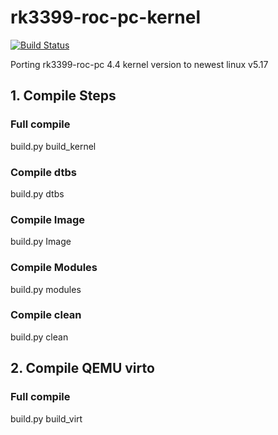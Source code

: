 # rk3399-roc-pc-kernel 

[![Build Status](https://github.com/Robin329/rk3399-roc-pc/actions/workflows/master.yml/badge.svg)](https://github.com/Robin329/rk3399-roc-pc/actions/workflows/master.yml)

Porting rk3399-roc-pc 4.4 kernel version to newest linux v5.17

## 1. Compile Steps

### Full compile
build.py build_kernel

### Compile dtbs
build.py dtbs

### Compile Image
build.py Image

### Compile Modules
build.py modules

### Compile clean
build.py clean


## 2. Compile QEMU virto

### Full compile
build.py build_virt
